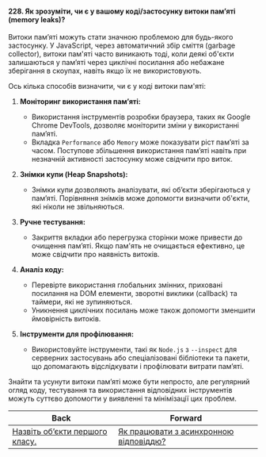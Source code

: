 #### 228. Як зрозуміти, чи є у вашому коді/застосунку витоки пам’яті (memory leaks)?

Витоки пам’яті можуть стати значною проблемою для будь-якого застосунку. У JavaScript, через автоматичний збір сміття (garbage collector), витоки пам'яті часто виникають тоді, коли деякі об'єкти залишаються у пам’яті через циклічні посилання або небажане зберігання в скоупах, навіть якщо їх не використовують.

Ось кілька способів визначити, чи є у коді витоки пам'яті:

1. **Моніторинг використання пам’яті:**
   - Використання інструментів розробки браузера, таких як Google Chrome DevTools, дозволяє моніторити зміни у використанні пам’яті.
   - Вкладка `Performance` або `Memory` може показувати ріст пам’яті за часом. Поступове збільшення використання пам’яті навіть при незначній активності застосунку може свідчити про виток.

2. **Знімки купи (Heap Snapshots):**
   - Знімки купи дозволяють аналізувати, які об’єкти зберігаються у пам’яті. Порівняння знімків може допомогти визначити об'єкти, які ніколи не звільняються.

3. **Ручне тестування:**
   - Закриття вкладки або перегрузка сторінки може привести до очищення пам’яті. Якщо пам'ять не очищається ефективно, це може свідчити про наявність витоків.

4. **Аналіз коду:**
   - Перевірте використання глобальних змінних, приховані посилання на DOM елементи, зворотні виклики (callback) та таймери, які не зупиняються.
   - Уникнення циклічних посилань може також допомогти зменшити ймовірність витоків.

5. **Інструменти для профілювання:**
   - Використовуйте інструменти, такі як `Node.js` з `--inspect` для серверних застосувань або спеціалізовані бібліотеки та пакети, що допомагають відслідкувати і профілювати витрати пам’яті.

Знайти та усунути витоки пам’яті може бути непросто, але регулярний огляд коду, тестування та використання відповідних інструментів можуть суттєво допомогти у виявленні та мінімізації цих проблем.

| Back | Forward |
|---|---|
| [Назвіть об’єкти першого класу.](/ua/senior/javascript/what-are-firstclass-objects.md)  | [Як працювати з асинхронною відповіддю?](/ua/senior/javascript/how-to-work-with-asynchronous-response.md) |